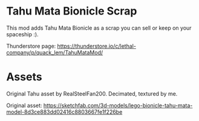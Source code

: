 # Tahu Mata Bionicle Scrap
This mod adds Tahu Mata Bionicle as a scrap you can sell or keep on your spaceship :). 

Thunderstore page:
https://thunderstore.io/c/lethal-company/p/quack_lem/TahuMataMod/

# Assets
Original Tahu asset by RealSteelFan200. Decimated, textured by me.

Original asset:
https://sketchfab.com/3d-models/lego-bionicle-tahu-mata-model-8d3ce883dd02416c8803667fe1f226be

